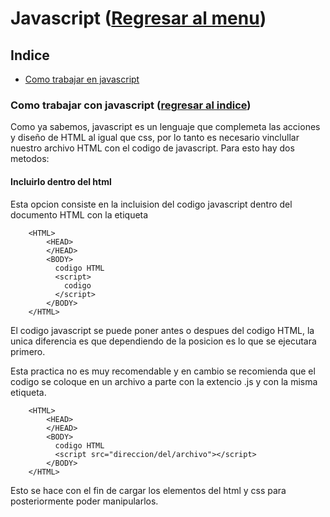 
# Javascript ([Regresar al menu](/README.md))

## Indice <a name="indice"></a>

* [Como trabajar en javascript](#ComoTrabajarConJavaScript)

### Como trabajar con javascript <a name="ComoTrabajarConJavaScript"></a>([regresar al indice](#indice))

Como ya sabemos, javascript es un lenguaje que complemeta las acciones y diseño de HTML al igual que css, por lo tanto es necesario vinclullar nuestro archivo HTML con el codigo de javascript. Para esto hay dos metodos:

#### Incluirlo dentro del html

Esta opcion consiste en la incluision del codigo javascript dentro del documento HTML con la etiqueta <code><script></script></code>

~~~
    <HTML>
        <HEAD>
        </HEAD> 
        <BODY>
          codigo HTML
          <script>
            codigo
          </script>
        </BODY> 
    </HTML> 
~~~

El codigo javascript se puede poner antes o despues del codigo HTML, la unica diferencia es que dependiendo de la posicion es lo que se ejecutara primero.

Esta practica no es muy recomendable y en cambio se recomienda que el codigo se coloque en un archivo a parte con la extencio .js y con la misma etiqueta.

~~~
    <HTML>
        <HEAD>
        </HEAD> 
        <BODY>
          codigo HTML
          <script src="direccion/del/archivo"></script>
        </BODY> 
    </HTML> 
~~~

Esto se hace con el fin de cargar los elementos del html y css para posteriormente poder manipularlos.
